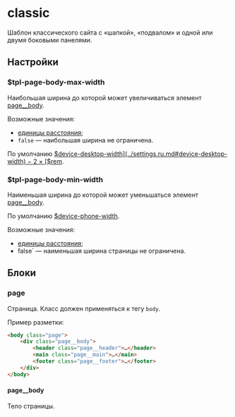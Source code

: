 # classic

Шаблон классического сайта с «шапкой», «подвалом» и одной или двумя боковыми панелями.

## Настройки

### $tpl-page-body-max-width

Наибольшая ширина до которой может увеличиваться элемент [page__body](#page__body).

Возможные значения:

- [единицы расстояния](https://www.w3.org/TR/css3-values/#lengths);
- `false` — наибольшая ширина не ограничена.

По умолчанию [$device-desktop-width](../settings.ru.md#device-desktop-width) − 2 ×
[$rem](../settings.ru.md#Основной-размер). 

### $tpl-page-body-min-width

Наименьшая ширина до которой может уменьшаться элемент [page__body](#page__body).

По умолчанию [$device-phone-width](../settings.ru.md#device-phone-width).

Возможные значения:

- [единицы расстояния](https://www.w3.org/TR/css3-values/#lengths);
- false` — наименьшая ширина страницы не ограничена.

## Блоки

### page

Страница. Класс должен применяться к тегу `body`.

Пример разметки:

```html
<body class="page">
    <div class="page__body">
        <header class="page__header">…</header>
        <main class="page__main">…</main>
        <footer class="page__footer">…</footer>
    </div>
</body>
```

#### page__body

Тело страницы.
